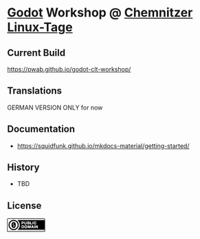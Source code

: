 # [Godot](https://godotengine.org/) Workshop @ [Chemnitzer Linux-Tage](https://chemnitzer.linux-tage.de)

## Current Build

https://pwab.github.io/godot-clt-workshop/

## Translations

GERMAN VERSION ONLY for now

## Documentation

- https://squidfunk.github.io/mkdocs-material/getting-started/

## History

- TBD

## License

![CC0 license badge](docs/assets/cc0_badge.png)